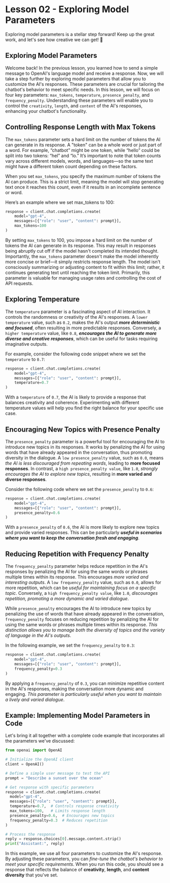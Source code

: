 # Lesson 02 - Exploring Model Parameters

Exploring model parameters is a stellar step forward! Keep up the great work, and let's see how creative we can get! 🚀

## Exploring Model Parameters
Welcome back! In the previous lesson, you learned how to send a simple message to OpenAI's language model and receive a response. Now, we will take a step further by exploring model parameters that allow you to customize the AI's responses. These parameters are crucial for tailoring the chatbot's behavior to meet specific needs. In this lesson, we will focus on four key parameters: `max_tokens`, `temperature`, `presence_penalty`, and `frequency_penalty`. Understanding these parameters will enable you to control the `creativity`, `length`, and `content` of the AI's responses, enhancing your chatbot's functionality.

## Controlling Response Length with Max Tokens
The `max_tokens` parameter sets a hard limit on the number of tokens the AI can generate in its response. A "token" can be a whole word or just part of a word. For example, “chatbot” might be one token, while “hello” could be split into two tokens: “hel” and “lo.” It’s important to note that token counts vary across different models, words, and languages—so the same text might have a different token count depending on these factors.

When you set `max_tokens`, you specify the maximum number of tokens the AI can produce. This is a strict limit, meaning the model will stop generating text once it reaches this count, even if it results in an incomplete sentence or word.

Here’s an example where we set max_tokens to 100:

```Python
response = client.chat.completions.create(
    model="gpt-4",
    messages=[{"role": "user", "content": prompt}],
    max_tokens=100
)
```

By setting `max_tokens` to 100, you impose a hard limit on the number of tokens the AI can generate in its response. This may result in responses being abruptly cut off if the model hasn't completed its intended thought. Importantly, the `max_tokens` parameter doesn't make the model inherently more concise or brief—it simply restricts response length. The model isn't consciously summarizing or adjusting content to fit within this limit; rather, it continues generating text until reaching the token limit. Primarily, this parameter is valuable for managing usage rates and controlling the cost of API requests.

## Exploring Temperature
The `temperature` parameter is a fascinating aspect of AI interaction. It controls the randomness or creativity of the AI's responses. A `lower temperature` value, such as `0.2`, makes the AI's output ***more deterministic and focused***, often resulting in more predictable responses. Conversely, a `higher temperature` value, like `0.8`, ***encourages the AI to generate more diverse and creative responses***, which can be useful for tasks requiring imaginative outputs.

For example, consider the following code snippet where we set the `temperature` to `0.7`:

```Python
response = client.chat.completions.create(
    model="gpt-4",
    messages=[{"role": "user", "content": prompt}],
    temperature=0.7
)
```
With a `temperature` of `0.7`, the AI is likely to provide a response that balances creativity and coherence. Experimenting with different temperature values will help you find the right balance for your specific use case.

## Encouraging New Topics with Presence Penalty
The `presence_penalty` parameter is a powerful tool for encouraging the AI to introduce new topics in its responses. It works by penalizing the AI for using words that have already appeared in the conversation, thus promoting diversity in the dialogue. A `low presence_penalty` value, such as `0.0`, means *the AI is less discouraged from repeating words*, leading to **more focused responses**. In contrast, a `high presence_penalty value`, like `1.0`, *strongly encourages the AI to explore new topics*, resulting in **more varied and diverse responses**.

Consider the following code where we set the `presence_penalty` to `0.6`:

```Python
response = client.chat.completions.create(
    model="gpt-4",
    messages=[{"role": "user", "content": prompt}],
    presence_penalty=0.6
)
```

With a `presence_penalty` of `0.6`, the AI is more likely to explore new topics and provide varied responses. This can be particularly ***useful in scenarios where you want to keep the conversation fresh and engaging***.

## Reducing Repetition with Frequency Penalty
The `frequency_penalty` parameter helps reduce repetition in the AI's responses by penalizing the AI for using the same words or phrases multiple times within its response. This encourages *more varied and interesting outputs*. A `low frequency_penalty` value, such as `0.0`, allows for more repetition, which can be *useful for maintaining focus on a specific topic*. Conversely, a `high frequency_penalty value`, like `1.0`, *discourages repetition, promoting a more dynamic and varied dialogue*.

While `presence_penalty` encourages the AI to introduce new topics by penalizing the use of words that have already appeared in the conversation, `frequency_penalty` focuses on reducing repetition by penalizing the AI for using the same words or phrases multiple times within its response. *This distinction allows you to manage both the diversity of topics and the variety of language in the AI's outputs*.

In the following example, we set the `frequency_penalty` to `0.3`:

```Python
response = client.chat.completions.create(
    model="gpt-4",
    messages=[{"role": "user", "content": prompt}],
    frequency_penalty=0.3
)
```
By applying a `frequency_penalty` of `0.3`, you can minimize repetitive content in the AI's responses, making the conversation more dynamic and engaging. *This parameter is particularly useful when you want to maintain a lively and varied dialogue*.

## Example: Implementing Model Parameters in Code
Let's bring it all together with a complete code example that incorporates all the parameters we've discussed:

```Python
from openai import OpenAI

# Initialize the OpenAI client
client = OpenAI()

# Define a simple user message to test the API
prompt = "Describe a sunset over the ocean"

# Get response with specific parameters
response = client.chat.completions.create(
  model="gpt-4",
  messages=[{"role": "user", "content": prompt}],
  temperature=0.7,  # Controls response creativity
  max_tokens=100,   # Limits response length
  presence_penalty=0.6,  # Encourages new topics
  frequency_penalty=0.3  # Reduces repetition
)

# Process the response
reply = response.choices[0].message.content.strip()
print("Assistant:", reply)
```

In this example, we use all four parameters to customize the AI's response. By adjusting these parameters, you can *fine-tune the chatbot's behavior to meet your specific requirements*. When you run this code, you should see a response that reflects the balance of **creativity**, **length**, and **content diversity** that you've set.